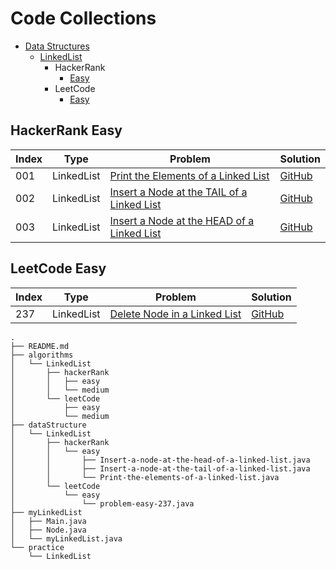 # Code Collections

 - [Data Structures](#data-structures) 
    - [LinkedList](#linkedlist) 
       - HackerRank
          - [Easy](#hackerrank-easy) 
       - LeetCode
          - [Easy](#leetcode-easy) 
## HackerRank Easy

| Index | Type       | Problem                                                      | Solution                                                     |
| ----- | ---------- | ------------------------------------------------------------ | ------------------------------------------------------------ |
| 001   | LinkedList | [Print the Elements of a Linked List](https://www.hackerrank.com/challenges/print-the-elements-of-a-linked-list) | [GitHub ](https://github.com/arun-esh/codingPractice/blob/main/dataStructure/LinkedList/hackerRank/easy/Print-the-elements-of-a-linked-list.java) |
| 002   | LinkedList | [Insert a Node at the TAIL of a Linked List](https://www.hackerrank.com/challenges/insert-a-node-at-the-tail-of-a-linked-list) | [GitHub ](https://github.com/arun-esh/codingPractice/blob/main/dataStructure/LinkedList/hackerRank/easy/Insert-a-node-at-the-tail-of-a-linked-list.java) |
| 003   | LinkedList | [Insert a Node at the HEAD of a Linked List](https://www.hackerrank.com/challenges/insert-a-node-at-the-head-of-a-linked-list) | [GitHub ](https://github.com/arun-esh/codingPractice/blob/main/dataStructure/LinkedList/hackerRank/easy/Insert-a-node-at-the-head-of-a-linked-list.java) |



## LeetCode Easy

| Index | Type       | Problem                                                      | Solution                                                     |
| ----- | ---------- | ------------------------------------------------------------ | ------------------------------------------------------------ |
| 237   | LinkedList | [Delete Node in a Linked List](https://leetcode.com/problems/delete-node-in-a-linked-list/) | [GitHub ](https://github.com/arun-esh/codingPractice/blob/main/dataStructure/LinkedList/leetCode/easy/problem-easy-237.java) |



```
.
├── README.md
├── algorithms
│   └── LinkedList
│       ├── hackerRank
│       │   ├── easy
│       │   └── medium
│       └── leetCode
│           ├── easy
│           └── medium
├── dataStructure
│   └── LinkedList
│       ├── hackerRank
│       │   └── easy
│       │       ├── Insert-a-node-at-the-head-of-a-linked-list.java
│       │       ├── Insert-a-node-at-the-tail-of-a-linked-list.java
│       │       └── Print-the-elements-of-a-linked-list.java
│       └── leetCode
│           └── easy
│               └── problem-easy-237.java
├── myLinkedList
│   ├── Main.java
│   ├── Node.java
│   └── myLinkedList.java
└── practice
    └── LinkedList
```

